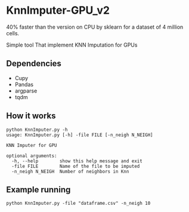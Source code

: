 # KnnImputer-GPU_v2

40% faster than the version on CPU by sklearn for a dataset of 4 million cells.

Simple tool That implement KNN Imputation for GPUs

## Dependencies

- Cupy
- Pandas
- argparse
- tqdm

## How it works

```
python KnnImputer.py -h
usage: KnnImputer.py [-h] -file FILE [-n_neigh N_NEIGH]

KNN Imputer for GPU

optional arguments:
  -h, --help        show this help message and exit
  -file FILE        Name of the file to be imputed
  -n_neigh N_NEIGH  Number of neighbors in Knn

```

## Example running 

``` 
python KnnImputer.py -file "dataframe.csv" -n_neigh 10
```
